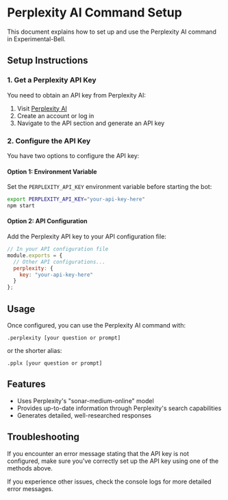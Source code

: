 # Perplexity AI Command Setup

This document explains how to set up and use the Perplexity AI command in Experimental-Bell.

## Setup Instructions

### 1. Get a Perplexity API Key

You need to obtain an API key from Perplexity AI:

1. Visit [Perplexity AI](https://www.perplexity.ai/)
2. Create an account or log in
3. Navigate to the API section and generate an API key

### 2. Configure the API Key

You have two options to configure the API key:

#### Option 1: Environment Variable

Set the `PERPLEXITY_API_KEY` environment variable before starting the bot:

```bash
export PERPLEXITY_API_KEY="your-api-key-here"
npm start
```

#### Option 2: API Configuration

Add the Perplexity API key to your API configuration file:

```javascript
// In your API configuration file
module.exports = {
  // Other API configurations...
  perplexity: {
    key: "your-api-key-here"
  }
};
```

## Usage

Once configured, you can use the Perplexity AI command with:

```
.perplexity [your question or prompt]
```

or the shorter alias:

```
.pplx [your question or prompt]
```

## Features

- Uses Perplexity's "sonar-medium-online" model
- Provides up-to-date information through Perplexity's search capabilities
- Generates detailed, well-researched responses

## Troubleshooting

If you encounter an error message stating that the API key is not configured, make sure you've correctly set up the API key using one of the methods above.

If you experience other issues, check the console logs for more detailed error messages.